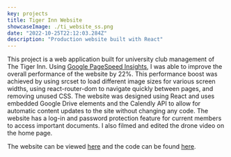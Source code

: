 ```yaml
---
key: projects
title: Tiger Inn Website
showcaseImage: ./ti_website_ss.png
date: "2022-10-25T22:12:03.284Z"
description: "Production website built with React"
---
```


This project is a web application built for university club management of The Tiger Inn. Using [Google PageSpeed Insights](https://pagespeed.web.dev/), I was able to improve the overall performance of the website by 22%. This performance boost was achieved by using srcset to load different image sizes for various screen widths, using react-router-dom to navigate quickly between pages, and removing unused CSS. The website was designed using React and uses embedded Google Drive elements and the Calendly API to allow for automatic content updates to the site without changing any code. The website has a log-in and password protection feature for current members to access important documents. I also filmed and edited the drone video on the home page.

The website can be viewed [here](https://www.tigerinn.net) and the code can be found [here](https://github.com/krisselberg/react-ti-website). 